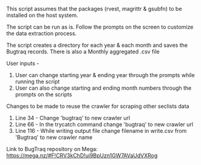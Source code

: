 This script assumes that the packages (rvest, magrittr & gsubfn) to be installed on the host system.

The script can be run as is. Follow the prompts on the screen to customize the data extraction process.

The script creates a directory for each year & each month and saves the Bugtraq records. There is also a Monthly aggregated .csv file 

User inputs -

1. User can change starting year & ending year through the prompts while running the script
2. User can also change starting and ending month numbers through the prompts on the scripts

Changes to be made to reuse the crawler for scraping other seclists data

1. Line 34 - Change 'bugtraq' to new crawler url 
2. Line 66 - In the trycatch command change 'bugtraq' to new crawler url 
3. Line 116 - While writing output file change filename in write.csv from 'Bugtraq' to new crawler name

Link to BugTraq repository on Mega: https://mega.nz/#F!CRV3kChD!ui9BpUzn1GW7AVaUdVXRog
